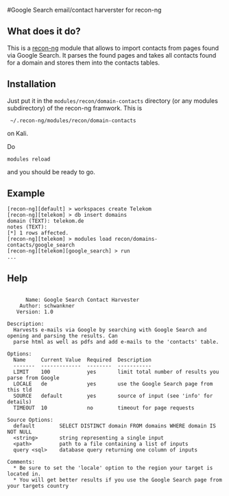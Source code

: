 #Google Search email/contact harverster for recon-ng


## What does it do?
This is a <a href="https://bitbucket.org/LaNMaSteR53/recon-ng">recon-ng</a> module that allows to import contacts from pages found via Google Search. It parses the found pages and takes all contacts found for a domain and stores them into the contacts tables.

## Installation
Just put it in the `modules/recon/domain-contacts` directory (or any modules subdirectory) of the recon-ng framwork. This is

     ~/.recon-ng/modules/recon/domain-contacts
     
on Kali.

Do 

    modules reload
    
and you should be ready to go.

## Example

```
[recon-ng][default] > workspaces create Telekom
[recon-ng][telekom] > db insert domains
domain (TEXT): telekom.de
notes (TEXT): 
[*] 1 rows affected.
[recon-ng][telekom] > modules load recon/domains-contacts/google_search
[recon-ng][telekom][google_search] > run
...

```
## Help

```

      Name: Google Search Contact Harvester
    Author: schwankner
   Version: 1.0

Description:
  Harvests e-mails via Google by searching with Google Search and opening and parsing the results. Can
  parse html as well as pdfs and add e-mails to the 'contacts' table.

Options:
  Name     Current Value  Required  Description
  -------  -------------  --------  -----------
  LIMIT    100            yes       limit total number of results you parse from Google
  LOCALE   de             yes       use the Google Search page from this tld
  SOURCE   default        yes       source of input (see 'info' for details)
  TIMEOUT  10             no        timeout for page requests

Source Options:
  default        SELECT DISTINCT domain FROM domains WHERE domain IS NOT NULL
  <string>       string representing a single input
  <path>         path to a file containing a list of inputs
  query <sql>    database query returning one column of inputs

Comments:
  * Be sure to set the 'locale' option to the region your target is located in.
  * You will get better results if you use the Google Search page from your targets country


```


